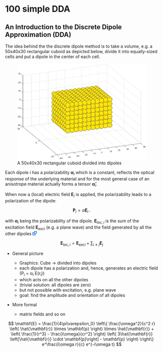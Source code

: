 # 100 simple DDA

## An Introduction to the Discrete Dipole Approximation (DDA)

The idea behind the the discrete dipole method is to take a volume, e.g. a 50x40x30 rectangular cuboid as depicted below, divide it into equally-sized cells and put a dipole in the center of each cell.

<figure class="image">
    <img src="/003_media/rectangular-cuboid.jpg" alt="A 50x40x30 rectangular cuboid divided into dipoles">
    <figcaption>A 50x40x30 rectangular cuboid divided into dipoles</figcaption>
</figure>

Each dipole $i$ has a polarizability $\mathbf{\alpha}_i$ which is a constant, reflects the optical response of the underlying material and for the most general case of an anisotrope material actually forms a tensor $\mathbf{\hat\alpha}_i$.

When now a (local) electric field $\mathbf{{E}}_{i}$ is applied, the polarizability leads to a polarization of the dipole:

$$
\mathbf{{P}}_{i}=\hat{{\alpha}}\mathbf{{E}}_{i} \ .
$$

with $\mathbf{\alpha}_i$  being the polarizability of the dipole. $\mathbf{{E}}_{\textrm{loc},i}$ is the sum of the excitation field $\mathbf{{E}}_{\textrm{exci}}$  (e.g. a plane wave) and the field generated by all the other dipoles [<img src="../003_media/External.svg" height="14">](https://en.wikipedia.org/wiki/Dipole#Dipole_radiation)

$$
\mathbf{{E}}_{\textrm{loc},i} = \mathbf{{E}}_{\textrm{exci}} + \sum _{i\neq j} \mathbf{{E}}_{j}
$$ 

* General picture
    * Graphics: Cube -> divided into dipoles
    * each dipole has a polarization and, hence, generates an electric field  (P<sub>i</sub> = &alpha;<sub>i</sub> E(r<sub>i</sub>))
    * which acts on all the other dipoles
    * (trivial solution: all dipoles are zero)
    * but not possible with excitation, e.g. plane wave
    * goal: find the amplitude and orientation of all dipoles

* More formal
    * matrix fields and so on

$$
\mathbf{E} = \frac{1}{4\pi\varepsilon_0} \left\{
    \frac{\omega^2}{c^2 r} \left( \hat{\mathbf{r}} \times \mathbf{p} \right) \times \hat{\mathbf{r}} +
    \left( \frac{1}{r^3} - \frac{i\omega}{cr^2} \right)
    \left( 3\hat{\mathbf{r}} \left[\hat{\mathbf{r}} \cdot \mathbf{p}\right] - \mathbf{p} \right)
\right\} e^\frac{i\omega r}{c} e^{-i\omega t} 
$$ 

